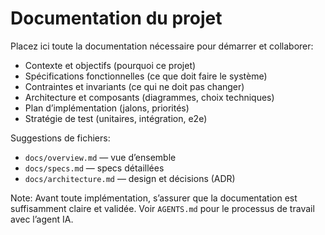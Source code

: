 # Documentation du projet

Placez ici toute la documentation nécessaire pour démarrer et collaborer:

- Contexte et objectifs (pourquoi ce projet)
- Spécifications fonctionnelles (ce que doit faire le système)
- Contraintes et invariants (ce qui ne doit pas changer)
- Architecture et composants (diagrammes, choix techniques)
- Plan d’implémentation (jalons, priorités)
- Stratégie de test (unitaires, intégration, e2e)

Suggestions de fichiers:
- `docs/overview.md` — vue d’ensemble
- `docs/specs.md` — specs détaillées
- `docs/architecture.md` — design et décisions (ADR)

Note: Avant toute implémentation, s’assurer que la documentation est suffisamment claire et validée. Voir `AGENTS.md` pour le processus de travail avec l’agent IA.

